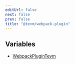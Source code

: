```yaml
---
editUrl: false
next: false
prev: false
title: "@tevm/webpack-plugin"
---
```


## Variables

- [WebpackPluginTevm](/reference/tevm/webpack-plugin/variables/webpackplugintevm/)
